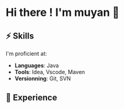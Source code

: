 
# Hi there ! I'm muyan 🦊


## ⚡️ Skills

I'm proficient at:

- **Languages**: Java
- **Tools**: Idea, Vscode, Maven
- **Versionning**: Git, SVN


<!--
![](https://github-readme-stats.vercel.app/api/top-langs/?username=muyanshouji&show_icons=true&hide_border=true)
![](https://github-readme-stats.vercel.app/api?username=muyanshouji&show_icons=true&hide_border=true)
--> 


## 💼 Experience


<!--
<div align="center"> <img src="https://activity-graph.herokuapp.com/graph?username=muyanshouji&theme=vue" /> </div>
-->
